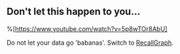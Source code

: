 ## Don't let this happen to you...

%[https://www.youtube.com/watch?v=5p8wTOr8AbU]

Do not let your data go 'babanas'. Switch to [RecallGraph](https://recallgraph.tech/).
